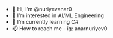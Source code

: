 - 👋 Hi, I’m @nuriyevanar0
- 👀 I’m interested in AI/ML Engineering
- 🌱 I’m currently learning C#
- 📫 How to reach me - ig: anarnuriyev0

<!---
nuriyevanar0/nuriyevanar0 is a ✨ special ✨ repository because its `README.md` (this file) appears on your GitHub profile.
You can click the Preview link to take a look at your changes.
--->
